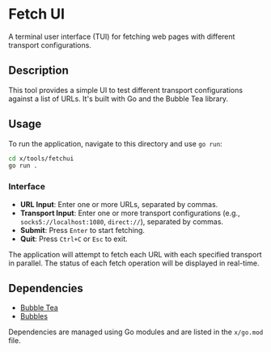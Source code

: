 # Fetch UI

A terminal user interface (TUI) for fetching web pages with different transport configurations.

## Description

This tool provides a simple UI to test different transport configurations against a list of URLs. It's built with Go and the Bubble Tea library.

## Usage

To run the application, navigate to this directory and use `go run`:

```bash
cd x/tools/fetchui
go run .
```

### Interface

-   **URL Input**: Enter one or more URLs, separated by commas.
-   **Transport Input**: Enter one or more transport configurations (e.g., `socks5://localhost:1080`, `direct://`), separated by commas.
-   **Submit**: Press `Enter` to start fetching.
-   **Quit**: Press `Ctrl+C` or `Esc` to exit.

The application will attempt to fetch each URL with each specified transport in parallel. The status of each fetch operation will be displayed in real-time.

## Dependencies

-   [Bubble Tea](https://github.com/charmbracelet/bubbletea)
-   [Bubbles](https://github.com/charmbracelet/bubbles)

Dependencies are managed using Go modules and are listed in the `x/go.mod` file.

